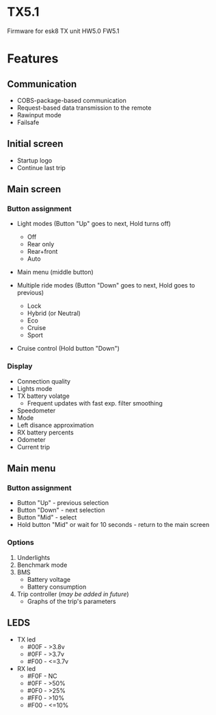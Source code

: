 # TX5.1
Firmware for esk8 TX unit HW5.0 FW5.1

# Features
## Communication

- COBS-package-based communication
- Request-based data transmission to the remote
- Rawinput mode
- Failsafe

## Initial screen
- Startup logo
- Continue last trip

## Main screen

### Button assignment
- Light modes (Button "Up" goes to next, Hold turns off)
  - Off
  - Rear only
  - Rear+front
  - Auto 

- Main menu (middle button)

- Multiple ride modes (Button "Down" goes to next, Hold goes to previous)
  - Lock
  - Hybrid (or Neutral)
  - Eco
  - Cruise 
  - Sport

- Cruise control (Hold button "Down")

### Display
- Connection quality
- Lights mode
- TX battery volatge
  - Frequent updates with fast exp. filter smoothing
- Speedometer
- Mode
- Left disance approximation
- RX battery percents
- Odometer
- Current trip

## Main menu
### Button assignment
- Button "Up" - previous selection
- Button "Down" - next selection
- Button "Mid" - select
- Hold button "Mid" or wait for 10 seconds - return to the main screen

### Options
1. Underlights
2. Benchmark mode
3. BMS
    - Battery voltage
    - Battery consumption
4. Trip controller (*may be added in future*)
    - Graphs of the trip's parameters

## LEDS

- TX led
  - #00F - >3.8v
  - #0FF - >3.7v
  - #F00 - <=3.7v
- RX led
  - #F0F - NC
  - #0FF - >50%
  - #0F0 - >25%
  - #FF0 - >10%
  - #F00 - <=10%
